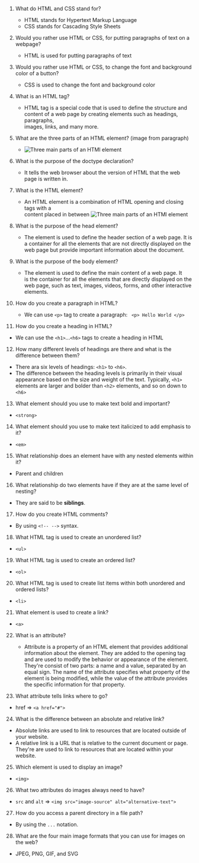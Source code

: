 1. What do HTML and CSS stand for?

   - HTML stands for Hypertext Markup Language
   - CSS stands for Cascading Style Sheets

2. Would you rather use HTML or CSS, for putting paragraphs of text on a webpage?

   - HTML is used for putting paragraphs of text

3. Would you rather use HTML or CSS, to change the font and background color of a button?

   - CSS is used to change the font and background color

4. What is an HTML tag?

   - HTML tag is a special code that is used to define the structure and  
     content of a web page by creating elements such as headings, paragraphs,  
     images, links, and many more.

5. What are the three parts of an HTML element? (image from paragraph)

   - ![Three main parts of an HTMl element](images/Group-3-2.jpg)

6. What is the purpose of the doctype declaration?

   - It tells the web browser about the version of HTML that the web page is
     written in.

7. What is the HTML element?

   - An HTML element is a combination of HTML opening and closing tags with a  
      content placed in between
     ![Three main parts of an HTMl element](images/Group-3-2.jpg)

8. What is the purpose of the head element?

   - The <head> element is used to define the header section of a web page. It
     is a container for all the elements that are not directly displayed on the
     web page but provide important information about the document.

9. What is the purpose of the body element?

   - The <body> element is used to define the main content of a web page. It  
     is the container for all the elements that are directly displayed on the
     web page, such as text, images, videos, forms, and other interactive
     elements.

10. How do you create a paragraph in HTML?

    - We can use `<p>` tag to create a paragraph:
      ` <p> Hello World </p>`

11. How do you create a heading in HTML?

- We can use the `<h1>`...`<h6>` tags to create a heading in HTML

12. How many different levels of headings are there and what is the difference between them?

- There ara six levels of headings: `<h1>` to `<h6>`.
- The difference between the heading levels is primarily in their visual appearance based on the size and weight of the text. Typically, `<h1>` elements are larger and bolder than `<h2>` elements, and so on down to `<h6>`

13. What element should you use to make text bold and important?

- `<strong>`

14. What element should you use to make text italicized to add emphasis to it?

- `<em>`

15. What relationship does an element have with any nested elements within it?

- Parent and children

16. What relationship do two elements have if they are at the same level of nesting?

- They are said to be **siblings**.

17. How do you create HTML comments?

- By using `<!-- -->` syntax.

18. What HTML tag is used to create an unordered list?

- `<ul>`

19. What HTML tag is used to create an ordered list?

- `<ol>`

20. What HTML tag is used to create list items within both unordered and ordered lists?

- `<li>`

21. What element is used to create a link?

- `<a>`

22. What is an attribute?

    - Attribute is a property of an HTML element that provides additional information about the element. They are added to the opening tag and are used to modify the behavior or appearance of the element. They're consist of two parts: a name and a value, separated by an equal sign. The name of the attribute specifies what property of the element is being modified, while the value of the attribute provides the specific information for that property.

23. What attribute tells links where to go?

- href => `<a href="#">`

24. What is the difference between an absolute and relative link?

- Absolute links are used to link to resources that are located outside of your website.
- A relative link is a URL that is relative to the current document or page. They're are used to link to resources that are located within your website.

25. Which element is used to display an image?

- `<img>`

26. What two attributes do images always need to have?

- `src` and `alt` => `<img src="image-source" alt="alternative-text">`

27. How do you access a parent directory in a file path?

- By using the `...` notation.

28. What are the four main image formats that you can use for images on the web?

- JPEG, PNG, GIF, and SVG
